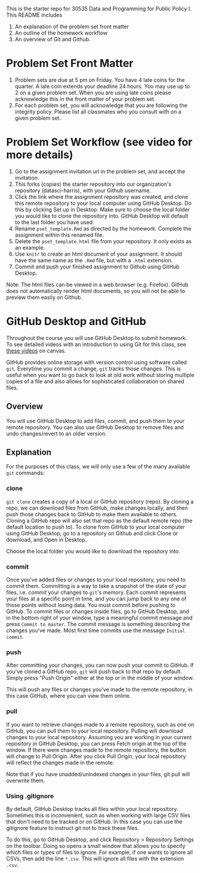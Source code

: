 This is the starter repo for 30535 Data and Programming for Public Policy I. This README includes 
1. An explanation of the problem set front matter
1. An outline of the homework workflow
1. An overview of Git and Github.

# Problem Set Front Matter
1. Problem sets are due at 5 pm on Friday. You have 4 late coins for the quarter. A late coin extends your deadline 24 hours. You may use up to 2 on a given problem set. When you are using late coins please acknowledge this in the front matter of your problem set.
1. For each problem set, you will acknowledge that you are following the integrity policy. Please list all classmates who you consult with on a given problem set. 

# Problem Set Workflow (see video for more details)
1. Go to the assignment invitation url in the problem set, and accept the invitation.
1. This forks (copies) the starter repository into our organization's repository (datasci-harris), with your Github username.
1. Click the link where the assignment repository was created, and clone this remote repository to your local computer using GitHub Desktop. Do this by clicking Set up in Desktop. Make sure to choose the local folder you would like to clone the repository into. GitHub Desktop will default to the last folder you have used.
1. Rename `pset_template.Rmd` as directed by the homework. Complete the assignment within this renamed file.
1. Delete the `pset_template.html` file from your repository. It only exists as an example.
1. Use `knitr` to create an html document of your assignment. It should have the same name as the `.Rmd` file, but with a `.html` extension.
1. Commit and push your finished assignment to Github using GitHub Desktop.

Note: The html files can be viewed in a web browser (e.g. Firefox).  GitHub does not automatically render html documents, so you will not be able to preview them easily on Github.

# GitHub Desktop and GitHub

Throughout the course you will use GitHub Desktop to submit homework. To see detailed videos with an introduction to using Git for this class, see [these videos](https://canvas.uchicago.edu/courses/28237/files/folder/Videos/git%20primer) on canvas.

GitHub provides online storage with version control using software called `git`. Everytime you commit a change, `git` tracks those changes. This is useful when you want to go back to look at old work without storing multiple copies of a file and also allows for sophisticated collaboration on shared files.


## Overview

You will use GitHub Desktop to add files, commit, and push them to your remote repository. You can also use GitHub Desktop to remove files and undo changes/revert to an older version.




## Explanation

For the purposes of this class, we will only use a few of the many available `git` commands:

### clone
`git clone` creates a copy of a local or GitHub repository (repo). By cloning a repo, we can download files from GitHub, make changes locally, and then push those changes back to GitHub to make them available to others. Cloning a GitHub repo will also set that repo as the default remote repo (the default location to push to). To clone from GitHub to your local computer using GitHub Desktop, go to a repository on Github and click Clone or download, and Open in Desktop.

Choose the local folder you would like to download the repository into.

### commit
Once you've added files or changes to your local repository, you need to commit them. Committing is a way to take a snapshot of the state of your files, i.e. *commit* your changes to `git`'s memory. Each commit represents your files at a specific point in time, and you can jump back to any one of those points without losing data. You must commit before pushing to GitHub. To commit files or changes inside files, go to GitHub Desktop, and in the bottom right of your window, type a meaningful commit message and press `Commit to master`. The commit message is something describing the changes you've made. Most first time commits use the message `Initial commit`.

### push
After committing your changes, you can now push your commit to GitHub. If you've cloned a GitHub repo, `git` will push back to that repo by default. Simply press "Push Origin" either at the top or in the middle of your window.

This will push any files or changes you've made to the remote repository, in this case GitHub, where you can view them online.

### pull
If you want to retrieve changes made to a remote repository, such as one on GitHub, you can pull them to your local repository. Pulling will download changes to your local repository. Assuming you are working in your current repository in GitHub Desktop, you can press Fetch origin at the top of the window. If there were changes made to the remote repository, the button will change to Pull Origin. After you click Pull Origin, your local repository will reflect the changes made in the remote.

Note that if you have unadded/unindexed changes in your files, git pull will overwrite them.

### Using .gitignore
By default, GitHub Desktop tracks all files within your local repository. Sometimes this is inconvenient, such as when working with large CSV files that don't need to be tracked or on GitHub. In this case you can use the gitignore feature to instruct git not to track these files.

To do this, go to GitHub Desktop, and click Repository > Repository Settings on the toolbar. Doing so opens a small window that allows you to specify which files or types of files to ignore. For example, if one wants to ignore all CSVs, then add the line `*.csv`. This will ignore all files with the extension `.csv`.


